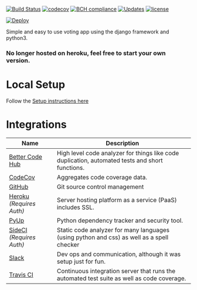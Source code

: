 [![Build Status](https://travis-ci.org/miniscruff/votingapp.svg?branch=master)](https://travis-ci.org/miniscruff/votingapp) [![codecov](https://codecov.io/gh/miniscruff/votingapp/branch/master/graph/badge.svg)](https://codecov.io/gh/miniscruff/votingapp) [![BCH compliance](https://bettercodehub.com/edge/badge/miniscruff/votingapp?branch=master)](https://bettercodehub.com/) [![Updates](https://pyup.io/repos/github/miniscruff/votingapp/shield.svg)](https://pyup.io/repos/github/miniscruff/votingapp/) [![license](https://img.shields.io/github/license/mashape/apistatus.svg)](https://github.com/miniscruff/votingapp/blob/master/LICENSE)

[![Deploy](https://www.herokucdn.com/deploy/button.svg)](https://heroku.com/deploy)

Simple and easy to use voting app using the django framework and python3.

### No longer hosted on heroku, feel free to start your own version.

# Local Setup
Follow the [Setup instructions here](docs/setup_instructions.md)

# Integrations
| Name | Description |
| --- | --- |
| [Better Code Hub](https://bettercodehub.com/results/miniscruff/votingapp) | High level code analyzer for things like code duplication, automated tests and short functions. |
| [CodeCov](https://codecov.io/gh/miniscruff/votingapp) | Aggregates code coverage data. |
| [GitHub](https://github.com/miniscruff/votingapp) | Git source control management |
| [Heroku](https://dashboard.heroku.com/pipelines/35929301-0ed9-46a7-b52a-e91c8e59d8db) _(Requires Auth)_ | Server hosting platform as a service (PaaS) includes SSL. |
| [PyUp](https://pyup.io/account/repos/github/miniscruff/votingapp/) | Python dependency tracker and security tool. |
| [SideCI](https://sideci.com/gh/113536169/news_feed) _(Requires Auth)_ | Static code analyzer for many languages (using python and css) as well as a spell checker |
| [Slack](https://minivotes.slack.com) | Dev ops and communication, although it was setup just for fun. |
| [Travis CI](https://www.travis-ci.org/miniscruff/votingapp) | Continuous integration server that runs the automated test suite as well as code coverage. |

